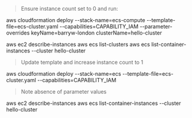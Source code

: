 > Ensure instance count set to 0 and run:

aws cloudformation deploy --stack-name=ecs-compute --template-file=ecs-cluster.yaml --capabilities=CAPABILITY_IAM --parameter-overrides keyName=barryw-london clusterName=hello-cluster

aws ec2 describe-instances
aws ecs list-clusters
aws ecs list-container-instances --cluster hello-cluster

> Update template and increase instance count to 1

aws cloudformation deploy --stack-name=ecs --template-file=ecs-cluster.yaml --capabilities=CAPABILITY_IAM

> Note absence of parameter values

aws ec2 describe-instances
aws ecs list-container-instances --cluster hello-cluster